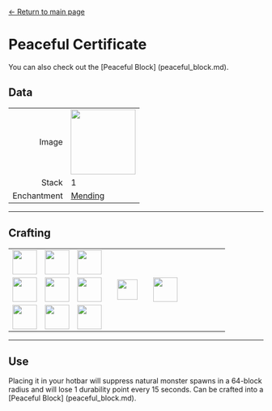 [← Return to main page](../)
# Peaceful Certificate
You can also check out the [Peaceful Block] (peaceful_block.md).

## Data
<table>
    <tr><td align="end">Image</td><td><img src="https://i.imgur.com/j5qpTgm.png" width="128"/></td></tr>
    <tr><td align="end">Stack</td><td>1</td></tr>
    <tr><td align="end">Enchantment</td><td><a href="https://minecraft.fandom.com/zh/wiki/Mending">Mending</a></td></tr>
</table>

---

## Crafting
<table>
    <tr><td><img src="https://i.imgur.com/dAm53pS.png" width="48"/></td><td><img src="https://i.imgur.com/0iqFoY6.png" width="48"/></td><td><img src="https://i.imgur.com/dAm53pS.png" width="48"/></td><td colspan="3"></td></tr>
    <tr><td><img src="https://i.imgur.com/dAm53pS.png" width="48"/></td><td><img src="https://i.imgur.com/auxcKCk.png" width="48"/></td><td><img src="https://i.imgur.com/dAm53pS.png" width="48"/></td><td width="70" align="center"><img src="https://i.imgur.com/VE0KqIE.png" width="40"/></td><td><img src="https://i.imgur.com/j5qpTgm.png" width="48"/></td><td width="70"></td></tr>
    <tr><td><img src="https://i.imgur.com/dAm53pS.png" width="48"/></td><td><img src="https://i.imgur.com/dAm53pS.png" width="48"/></td><td><img src="https://i.imgur.com/dAm53pS.png" width="48"/></td><td colspan="3"></td></tr>
</table>

---

## Use
Placing it in your hotbar will suppress natural monster spawns in a 64-block radius and will lose 1 durability point every 15 seconds.
Can be crafted into a [Peaceful Block] (peaceful_block.md).
